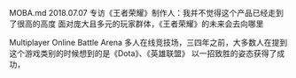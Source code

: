 MOBA.md 2018.07.07 专访《王者荣耀》制作人：我并不觉得这个产品已经走到了很高的高度
面对庞大且多元的玩家群体，《王者荣耀》的未来会去向哪里

Multiplayer Online Battle Arena 多人在线竞技场，三四年之前，大多数人在提到这个游戏类别的时候想到的是《Dota》、《英雄联盟》
以一招致胜的姿态获得了成功，
